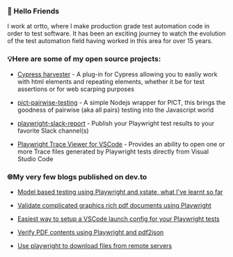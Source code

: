 <!--
**ryanrosello-og/ryanrosello-og** is a ✨ _special_ ✨ repository because its `README.md` (this file) appears on your GitHub profile.

Here are some ideas to get you started:

- 🔭 I’m currently working on ...
- 🌱 I’m currently learning ...
- 👯 I’m looking to collaborate on ...
- 🤔 I’m looking for help with ...
- 💬 Ask me about ...
- 📫 How to reach me: ...
- 😄 Pronouns: ...
- ⚡ Fun fact: ...
-->

### 👋 Hello Friends

I work at ortto, where I make production grade test automation code in order to test software.  It has been an exciting journey to watch the evolution of the test automation field having worked in this area for over 15 years.


### 💡Here are some of my open source projects:

* [Cypress harvester](https://www.npmjs.com/package/cypress-harvester) - A plug-in for Cypress allowing you to easliy work with html elements and repeating elements, whether it be for test assertions or for web scarping purposes

* [pict-pairwise-testing](https://www.npmjs.com/package/pict-pairwise-testing) - A simple Nodejs wrapper for PICT, this brings the goodness of pairwise (aka all pairs) testing into the Javascript world

* [playwright-slack-report](https://www.npmjs.com/package/playwright-slack-report) - Publish your Playwright test results to your favorite Slack channel(s)

* [Playwright Trace Viewer for VSCode](https://marketplace.visualstudio.com/items?itemName=ryanrosello-og.playwright-vscode-trace-viewer) - Provides an ability to open one or more Trace files generated by Playwright tests directly from Visual Studio Code

### 🌐My very few blogs published on dev.to

* [Model based testing using Playwright and xstate, what I've learnt so far](https://dev.to/ryanroselloog/model-based-testing-using-playwright-and-xstate-what-ive-learnt-so-far-4180)

* [Validate complicated graphics rich pdf documents using Playwright](https://dev.to/ryanroselloog/validate-complicated-graphics-rich-pdf-documents-using-playwright-1i4l)

* [Easiest way to setup a VSCode launch config for your Playwright tests](https://dev.to/ryanroselloog/easiest-way-to-setup-a-vscode-launch-config-for-your-playwright-tests-2p9b)

* [Verify PDF contents using Playwright and pdf2json](https://dev.to/ryanroselloog/verify-pdf-contents-using-playwright-and-pdf2json-1dob)

* [Use playwright to download files from remote servers](https://dev.to/ryanroselloog/use-playwright-to-download-files-from-remote-servers-23b0)


